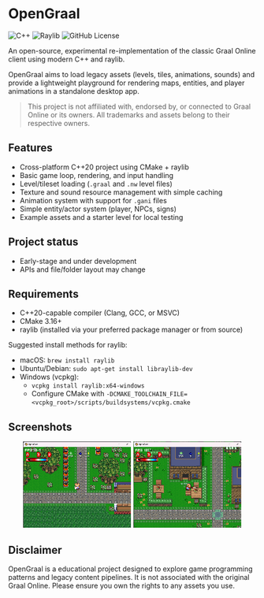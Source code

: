 # OpenGraal

![C++](https://img.shields.io/badge/C%2B%2B-20-blue?style=flat-square&logo=cplusplus)
![Raylib](https://img.shields.io/badge/Raylib-5.5-white?style=flat-square&logo=raylib)
![GitHub License](https://img.shields.io/github/license/guthius/OpenGraal.Client)

An open-source, experimental re-implementation of the classic Graal Online client using modern C++ and raylib.

OpenGraal aims to load legacy assets (levels, tiles, animations, sounds) and provide a lightweight playground for rendering maps, entities, and player animations in a standalone desktop app.

> This project is not affiliated with, endorsed by, or connected to Graal Online or its owners. All trademarks and assets belong to their respective owners.

## Features

- Cross-platform C++20 project using CMake + raylib
- Basic game loop, rendering, and input handling
- Level/tileset loading (`.graal` and `.nw` level files)
- Texture and sound resource management with simple caching
- Animation system with support for `.gani` files
- Simple entity/actor system (player, NPCs, signs)
- Example assets and a starter level for local testing

## Project status

- Early-stage and under development
- APIs and file/folder layout may change

## Requirements

- C++20-capable compiler (Clang, GCC, or MSVC)
- CMake 3.16+
- raylib (installed via your preferred package manager or from source)

Suggested install methods for raylib:
- macOS: `brew install raylib`
- Ubuntu/Debian: `sudo apt-get install libraylib-dev`
- Windows (vcpkg):
    - `vcpkg install raylib:x64-windows`
    - Configure CMake with `-DCMAKE_TOOLCHAIN_FILE=<vcpkg_root>/scripts/buildsystems/vcpkg.cmake`

## Screenshots

<div align="center">

[![c dark](.github/screenshot1-thumb.png)](.github/screenshot1.png)
[![c dark](.github/screenshot2-thumb.png)](.github/screenshot2.png)

</div>

## Disclaimer

OpenGraal is a educational project designed to explore game programming patterns and legacy content pipelines. It is not associated with the original Graal Online. Please ensure you own the rights to any assets you use.

